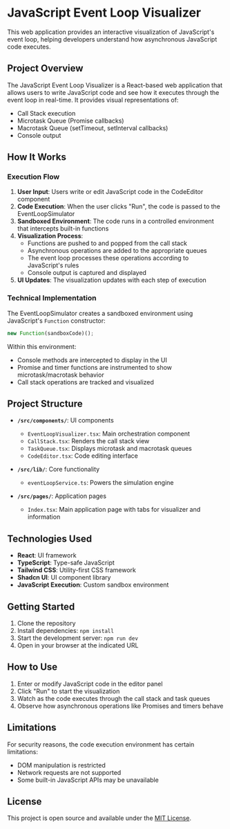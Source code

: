 
# JavaScript Event Loop Visualizer

This web application provides an interactive visualization of JavaScript's event loop, helping developers understand how asynchronous JavaScript code executes.


## Project Overview

The JavaScript Event Loop Visualizer is a React-based web application that allows users to write JavaScript code and see how it executes through the event loop in real-time. It provides visual representations of:

- Call Stack execution
- Microtask Queue (Promise callbacks)
- Macrotask Queue (setTimeout, setInterval callbacks)
- Console output

## How It Works

### Execution Flow

1. **User Input**: Users write or edit JavaScript code in the CodeEditor component
2. **Code Execution**: When the user clicks "Run", the code is passed to the EventLoopSimulator
3. **Sandboxed Environment**: The code runs in a controlled environment that intercepts built-in functions
4. **Visualization Process**:
   - Functions are pushed to and popped from the call stack
   - Asynchronous operations are added to the appropriate queues
   - The event loop processes these operations according to JavaScript's rules
   - Console output is captured and displayed
5. **UI Updates**: The visualization updates with each step of execution

### Technical Implementation

The EventLoopSimulator creates a sandboxed environment using JavaScript's `Function` constructor:

```javascript
new Function(sandboxCode)();
```

Within this environment:
- Console methods are intercepted to display in the UI
- Promise and timer functions are instrumented to show microtask/macrotask behavior
- Call stack operations are tracked and visualized

## Project Structure

- **`/src/components/`**: UI components
  - `EventLoopVisualizer.tsx`: Main orchestration component
  - `CallStack.tsx`: Renders the call stack view
  - `TaskQueue.tsx`: Displays microtask and macrotask queues
  - `CodeEditor.tsx`: Code editing interface
  
- **`/src/lib/`**: Core functionality
  - `eventLoopService.ts`: Powers the simulation engine
  
- **`/src/pages/`**: Application pages
  - `Index.tsx`: Main application page with tabs for visualizer and information

## Technologies Used

- **React**: UI framework
- **TypeScript**: Type-safe JavaScript
- **Tailwind CSS**: Utility-first CSS framework
- **Shadcn UI**: UI component library
- **JavaScript Execution**: Custom sandbox environment

## Getting Started

1. Clone the repository
2. Install dependencies: `npm install`
3. Start the development server: `npm run dev`
4. Open in your browser at the indicated URL

## How to Use

1. Enter or modify JavaScript code in the editor panel
2. Click "Run" to start the visualization
3. Watch as the code executes through the call stack and task queues
4. Observe how asynchronous operations like Promises and timers behave

## Limitations

For security reasons, the code execution environment has certain limitations:
- DOM manipulation is restricted
- Network requests are not supported
- Some built-in JavaScript APIs may be unavailable

## License

This project is open source and available under the [MIT License](LICENSE).